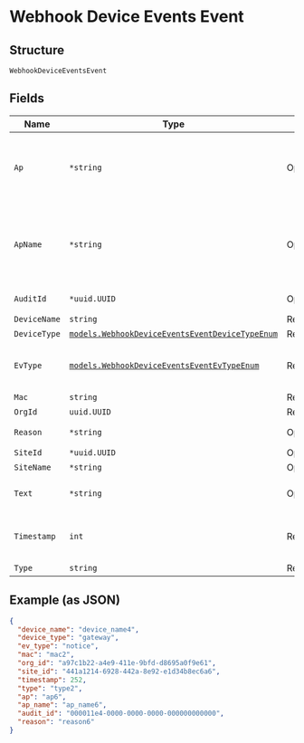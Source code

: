 
# Webhook Device Events Event

## Structure

`WebhookDeviceEventsEvent`

## Fields

| Name | Type | Tags | Description |
|  --- | --- | --- | --- |
| `Ap` | `*string` | Optional | (will be deprecated soon; please use mac instead) ap mac |
| `ApName` | `*string` | Optional | (will be deprecated soon; please use device_name instead) ap name |
| `AuditId` | `*uuid.UUID` | Optional | (optional) audit id |
| `DeviceName` | `string` | Required | device name |
| `DeviceType` | [`models.WebhookDeviceEventsEventDeviceTypeEnum`](../../doc/models/webhook-device-events-event-device-type-enum.md) | Required | - |
| `EvType` | [`models.WebhookDeviceEventsEventEvTypeEnum`](../../doc/models/webhook-device-events-event-ev-type-enum.md) | Required | (optional) event advisory (notice/warn) |
| `Mac` | `string` | Required | device mac |
| `OrgId` | `uuid.UUID` | Required | - |
| `Reason` | `*string` | Optional | (optional) event reason |
| `SiteId` | `*uuid.UUID` | Optional | - |
| `SiteName` | `*string` | Optional | site name |
| `Text` | `*string` | Optional | (optional) event description |
| `Timestamp` | `int` | Required | time the event occurred e.g. 1565987313 |
| `Type` | `string` | Required | event type |

## Example (as JSON)

```json
{
  "device_name": "device_name4",
  "device_type": "gateway",
  "ev_type": "notice",
  "mac": "mac2",
  "org_id": "a97c1b22-a4e9-411e-9bfd-d8695a0f9e61",
  "site_id": "441a1214-6928-442a-8e92-e1d34b8ec6a6",
  "timestamp": 252,
  "type": "type2",
  "ap": "ap6",
  "ap_name": "ap_name6",
  "audit_id": "000011e4-0000-0000-0000-000000000000",
  "reason": "reason6"
}
```

